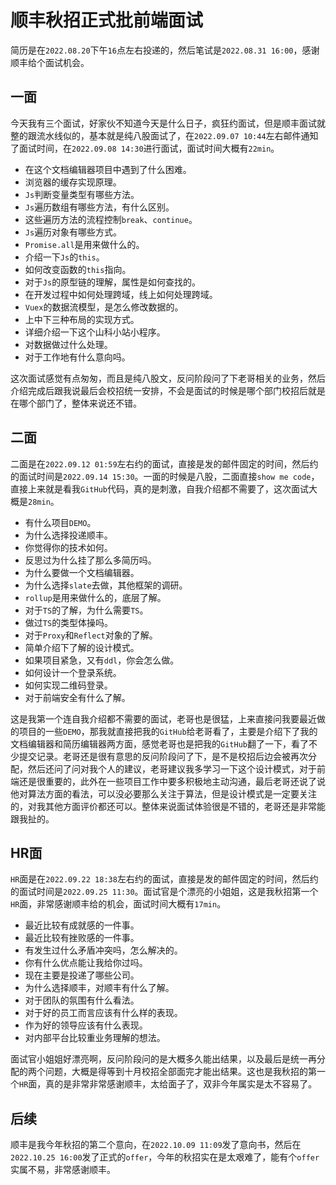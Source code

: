 # 顺丰秋招正式批前端面试
简历是在`2022.08.20`下午`16`点左右投递的，然后笔试是`2022.08.31 16:00`，感谢顺丰给个面试机会。

## 一面
今天我有三个面试，好家伙不知道今天是什么日子，疯狂约面试，但是顺丰面试就整的跟流水线似的，基本就是纯八股面试了，在`2022.09.07 10:44`左右邮件通知了面试时间，在`2022.09.08 14:30`进行面试，面试时间大概有`22min`。

* 在这个文档编辑器项目中遇到了什么困难。
* 浏览器的缓存实现原理。
* `Js`判断变量类型有哪些方法。
* `Js`遍历数组有哪些方法，有什么区别。
* 这些遍历方法的流程控制`break`、`continue`。
* `Js`遍历对象有哪些方式。
* `Promise.all`是用来做什么的。
* 介绍一下`Js`的`this`。
* 如何改变函数的`this`指向。
* 对于`Js`的原型链的理解，属性是如何查找的。
* 在开发过程中如何处理跨域，线上如何处理跨域。
* `Vuex`的数据流模型，是怎么修改数据的。
* 上中下三种布局的实现方式。
* 详细介绍一下这个山科小站小程序。
* 对数据做过什么处理。
* 对于工作地有什么意向吗。

这次面试感觉有点匆匆，而且是纯八股文，反问阶段问了下老哥相关的业务，然后介绍完成后跟我说最后会校招统一安排，不会是面试的时候是哪个部门校招后就是在哪个部门了，整体来说还不错。


## 二面
二面是在`2022.09.12 01:59`左右约的面试，直接是发的邮件固定的时间，然后约的面试时间是`2022.09.14 15:30`。一面的时候是八股，二面直接`show me code`，直接上来就是看我`GitHub`代码，真的是刺激，自我介绍都不需要了，这次面试大概是`28min`。

* 有什么项目`DEMO`。
* 为什么选择投递顺丰。
* 你觉得你的技术如何。
* 反思过为什么挂了那么多简历吗。
* 为什么要做一个文档编辑器。
* 为什么选择`slate`去做，其他框架的调研。
* `rollup`是用来做什么的，底层了解。
* 对于`TS`的了解，为什么需要`TS`。
* 做过`TS`的类型体操吗。
* 对于`Proxy`和`Reflect`对象的了解。
* 简单介绍下了解的设计模式。
* 如果项目紧急，又有`ddl`，你会怎么做。
* 如何设计一个登录系统。
* 如何实现二维码登录。
* 对于前端安全有什么了解。

这是我第一个连自我介绍都不需要的面试，老哥也是很猛，上来直接问我要最近做的项目的一些`DEMO`，那我就直接把我的`GitHub`给老哥看了，主要是介绍下了我的文档编辑器和简历编辑器两方面，感觉老哥也是把我的`GitHub`翻了一下，看了不少提交记录。老哥还是很有意思的反问阶段问了下，是不是校招后边会被再次分配，然后还问了问对我个人的建议，老哥建议我多学习一下这个设计模式，对于前端还是很重要的，此外在一些项目工作中要多积极地主动沟通，最后老哥还说了说他对算法方面的看法，可以没必要那么关注于算法，但是设计模式是一定要关注的，对我其他方面评价都还可以。整体来说面试体验很是不错的，老哥还是非常能跟我扯的。

## HR面
`HR`面是在`2022.09.22 18:38`左右约的面试，直接是发的邮件固定的时间，然后约的面试时间是`2022.09.25 11:30`。面试官是个漂亮的小姐姐，这是我秋招第一个`HR`面，非常感谢顺丰给的机会，面试时间大概有`17min`。

* 最近比较有成就感的一件事。
* 最近比较有挫败感的一件事。
* 有发生过什么矛盾冲突吗，怎么解决的。
* 你有什么优点能让我给你过吗。
* 现在主要是投递了哪些公司。
* 为什么选择顺丰，对顺丰有什么了解。
* 对于团队的氛围有什么看法。
* 对于好的员工而言应该有什么样的表现。
* 作为好的领导应该有什么表现。
* 对内部平台比较重业务理解的想法。

面试官小姐姐好漂亮啊，反问阶段问的是大概多久能出结果，以及最后是统一再分配的两个问题，大概是得等到十月校招全部面完才能出结果。这也是我秋招的第一个`HR`面，真的是非常非常感谢顺丰，太给面子了，双非今年属实是太不容易了。

## 后续
顺丰是我今年秋招的第二个意向，在`2022.10.09 11:09`发了意向书，然后在`2022.10.25 16:00`发了正式的`offer`，今年的秋招实在是太艰难了，能有个`offer`实属不易，非常感谢顺丰。
